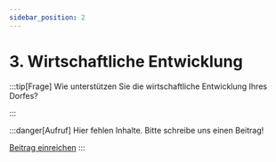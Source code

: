 ```yaml
---
sidebar_position: 2
---
```


# 3. Wirtschaftliche Entwicklung

:::tip[Frage]
Wie unterstützen Sie die wirtschaftliche Entwicklung Ihres Dorfes?

:::

:::danger[Aufruf]
Hier fehlen Inhalte. Bitte schreibe uns einen Beitrag!

<a class="button button--danger" href="mailto:udhz-roessing@fire.fundersclub.com
?cc=druno@noack-consultants.eu,post@levinkeller.de&subject=UDhZ - Mein Beitrag zum Punkt 3 - wirtschaftliche Entwicklung des Steckbriefs&body=Liebes UDhZ-Team,%0D%0Ahier ist ein Beitrag von mir zum Punkt 3 - wirtschaftliche Entwicklung des Steckbriefs:%0D%0A">Beitrag einreichen</a>
:::
